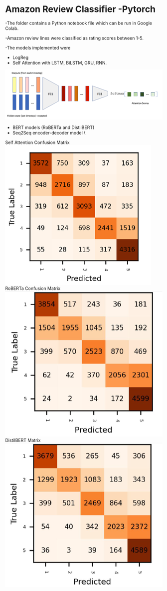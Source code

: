# Amazon Review Classifier -Pytorch

-The folder contains a Python notebook file which can be run in Google Colab.

-Amazon review lines were classified as rating scores between 1-5.

-The models implemented were
  - LogReg
  - Self Attention with LSTM, BiLSTM, GRU, RNN.
  
  
  ![](Self.png)
  


  
  
  - BERT models (RoBERTa and DistilBERT)
  - Seq2Seq encoder-decoder model \ 
  
  Self Attention Confusion Matrix \
  ![](confself.PNG) \
  RoBERTa Confusion Matrix \
  ![](roberta.PNG) \
  DistilBERT Matrix \
  ![](distilbert.PNG)
  
  

  
  
